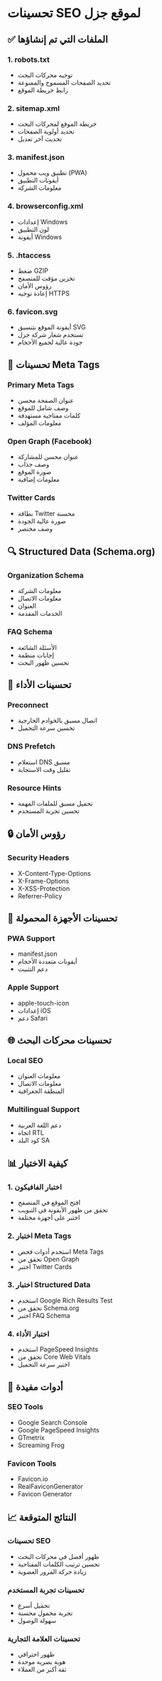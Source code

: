 # تحسينات SEO لموقع جزل

## ✅ الملفات التي تم إنشاؤها

### 1. robots.txt
- توجيه محركات البحث
- تحديد الصفحات المسموح والممنوعة
- رابط خريطة الموقع

### 2. sitemap.xml
- خريطة الموقع لمحركات البحث
- تحديد أولوية الصفحات
- تحديث آخر تعديل

### 3. manifest.json
- تطبيق ويب محمول (PWA)
- أيقونات التطبيق
- معلومات الشركة

### 4. browserconfig.xml
- إعدادات Windows
- لون التطبيق
- أيقونة Windows

### 5. .htaccess
- ضغط GZIP
- تخزين مؤقت للمتصفح
- رؤوس الأمان
- إعادة توجيه HTTPS

### 6. favicon.svg
- أيقونة الموقع بتنسيق SVG
- تستخدم شعار شركة جزل
- جودة عالية لجميع الأحجام

## 🎯 تحسينات Meta Tags

### Primary Meta Tags
- عنوان الصفحة محسن
- وصف شامل للموقع
- كلمات مفتاحية مستهدفة
- معلومات المؤلف

### Open Graph (Facebook)
- عنوان محسن للمشاركة
- وصف جذاب
- صورة الموقع
- معلومات إضافية

### Twitter Cards
- بطاقة Twitter محسنة
- صورة عالية الجودة
- وصف مختصر

## 🔍 Structured Data (Schema.org)

### Organization Schema
- معلومات الشركة
- معلومات الاتصال
- العنوان
- الخدمات المقدمة

### FAQ Schema
- الأسئلة الشائعة
- إجابات منظمة
- تحسين ظهور البحث

## 🚀 تحسينات الأداء

### Preconnect
- اتصال مسبق بالخوادم الخارجية
- تحسين سرعة التحميل

### DNS Prefetch
- استعلام DNS مسبق
- تقليل وقت الاستجابة

### Resource Hints
- تحميل مسبق للملفات المهمة
- تحسين تجربة المستخدم

## 🔒 رؤوس الأمان

### Security Headers
- X-Content-Type-Options
- X-Frame-Options
- X-XSS-Protection
- Referrer-Policy

## 📱 تحسينات الأجهزة المحمولة

### PWA Support
- manifest.json
- أيقونات متعددة الأحجام
- دعم التثبيت

### Apple Support
- apple-touch-icon
- إعدادات iOS
- دعم Safari

## 🌐 تحسينات محركات البحث

### Local SEO
- معلومات العنوان
- معلومات الاتصال
- المنطقة الجغرافية

### Multilingual Support
- دعم اللغة العربية
- اتجاه RTL
- كود البلد SA

## 📊 كيفية الاختبار

### 1. اختبار الفافيكون
- افتح الموقع في المتصفح
- تحقق من ظهور الأيقونة في التبويب
- اختبر على أجهزة مختلفة

### 2. اختبار Meta Tags
- استخدم أدوات فحص Meta Tags
- تحقق من Open Graph
- اختبر Twitter Cards

### 3. اختبار Structured Data
- استخدم Google Rich Results Test
- تحقق من Schema.org
- اختبر FAQ Schema

### 4. اختبار الأداء
- استخدم PageSpeed Insights
- تحقق من Core Web Vitals
- اختبر سرعة التحميل

## 🔧 أدوات مفيدة

### SEO Tools
- Google Search Console
- Google PageSpeed Insights
- GTmetrix
- Screaming Frog

### Favicon Tools
- Favicon.io
- RealFaviconGenerator
- Favicon Generator

## 📈 النتائج المتوقعة

### تحسينات SEO
- ظهور أفضل في محركات البحث
- تحسين ترتيب الكلمات المفتاحية
- زيادة حركة المرور العضوية

### تحسينات تجربة المستخدم
- تحميل أسرع
- تجربة محمول محسنة
- سهولة الوصول

### تحسينات العلامة التجارية
- ظهور احترافي
- هوية بصرية موحدة
- ثقة أكبر من العملاء

